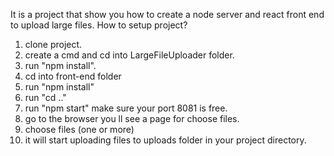 It is a project that show you how to create a node server and react front end to upload large files. 
How to setup project?
1) clone project.
2) create a cmd and cd into LargeFileUploader folder.
3) run "npm install".
4) cd into front-end folder
5) run "npm install" 
6) run "cd .."
7) run "npm start"  make sure your port 8081 is free.
8) go to the browser you ll see a page for choose files. 
9) choose files (one or more)
10) it will start uploading files to uploads folder in your project directory.
